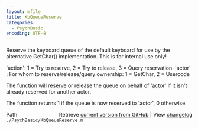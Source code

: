 ```yaml
---
layout: mfile
title: KbQueueReserve
categories:
  - PsychBasic
encoding: UTF-8
---
```


Reserve the keyboard queue of the default keyboard for use by the
alternative GetChar() implementation. This is for internal use only!

'action': 1 = Try to reserve, 2 = Try to release, 3 = Query reservation.
'actor' : For whom to reserve/release/query ownership: 1 = GetChar, 2 = Usercode

The function will reserve or release the queue on behalf of 'actor' if it
isn't already reserved for another actor.

The function returns 1 if the queue is now reserved to 'actor', 0
otherwise.



<div class="code_header" style="text-align:right;">
  <span style="float:left;">Path&nbsp;&nbsp;</span> <span class="counter">Retrieve <a href=
  "https://raw.github.com/Psychtoolbox-3/Psychtoolbox-3/beta/./PsychBasic/KbQueueReserve.m">current version from GitHub</a> | View <a href=
  "https://github.com/Psychtoolbox-3/Psychtoolbox-3/commits/beta/./PsychBasic/KbQueueReserve.m">changelog</a></span>
</div>
<div class="code">
  <code>./PsychBasic/KbQueueReserve.m</code>
</div>
